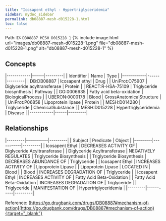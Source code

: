 ```yaml
---
title: "Icosapent ethyl - Hypertriglyceridemia"
sidebar: mydoc_sidebar
permalink: db08887-mesh-d015228-1.html
toc: false 
---
```



Path ID: `DB08887_MESH_D015228_1`
{% include image.html url="images/db08887-mesh-d015228-1.png" file="db08887-mesh-d015228-1.png" alt="db08887-mesh-d015228-1" %}

## Concepts

|------------|------|---------|
| Identifier | Name | Type    |
|------------|------|---------|
| DB:DB08887 | Icosapent ethyl | Drug |
| UniProt:O75907 | Diglyceride acyltransferase | Protein |
| REACT:R-HSA-75109 | Triglyceride biosynthesis | Pathway |
| GO:0006635 | Fatty acid beta-oxidation | BiologicalProcess |
| UBERON:0000178 | Blood | GrossAnatomicalStructure |
| UniProt:P06858 | Lipoprotein lipase | Protein |
| MESH:D014280 | Triglyceride | ChemicalSubstance |
| MESH:D015228 | Hypertriglyceridemia | Disease |
|------------|------|---------|

## Relationships

|---------|-----------|---------|
| Subject | Predicate | Object  |
|---------|-----------|---------|
| Icosapent Ethyl | DECREASES ACTIVITY OF | Diglyceride Acyltransferase |
| Diglyceride Acyltransferase | NEGATIVELY REGULATES | Triglyceride Biosynthesis |
| Triglyceride Biosynthesis | DECREASES ABUNDANCE OF | Triglyceride |
| Icosapent Ethyl | INCREASES ACTIVITY OF | Lipoprotein Lipase |
| Lipoprotein Lipase | LOCATED IN | Blood |
| Blood | INCREASES DEGRADATION OF | Triglyceride |
| Icosapent Ethyl | INCREASES ACTIVITY OF | Fatty Acid Beta-Oxidation |
| Fatty Acid Beta-Oxidation | INCREASES DEGRADATION OF | Triglyceride |
| Triglyceride | MANIFESTATION OF | Hypertriglyceridemia |
|---------|-----------|---------|

Reference: [https://go.drugbank.com/drugs/DB08887#mechanism-of-action](https://go.drugbank.com/drugs/DB08887#mechanism-of-action){:target="_blank"}